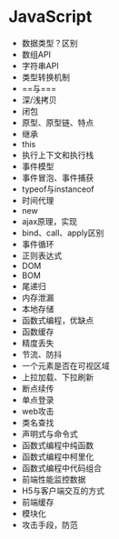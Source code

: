 # JavaScript

- 数据类型？区别
- 数组API
- 字符串API
- 类型转换机制
- ==与===
- 深/浅拷贝
- 闭包
- 原型、原型链、特点
- 继承
- this
- 执行上下文和执行栈
- 事件模型
- 事件冒泡、事件捕获
- typeof与instanceof
- 时间代理
- new
- ajax原理，实现
- bind、call、apply区别
- 事件循环
- 正则表达式
- DOM
- BOM
- 尾递归
- 内存泄漏
- 本地存储
- 函数式编程，优缺点
- 函数缓存
- 精度丢失
- 节流、防抖
- 一个元素是否在可视区域
- 上拉加载、下拉刷新
- 断点续传
- 单点登录
- web攻击
- 类名查找
- 声明式与命令式
- 函数式编程中纯函数
- 函数式编程中柯里化
- 函数式编程中代码组合
- 前端性能监控数据
- H5与客户端交互的方式
- 前端缓存
- 模块化
- 攻击手段，防范